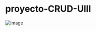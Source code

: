 # proyecto-CRUD-Ulll

![image](https://github.com/user-attachments/assets/09fb7c30-5e91-4363-84f0-9df146c03c5e)
